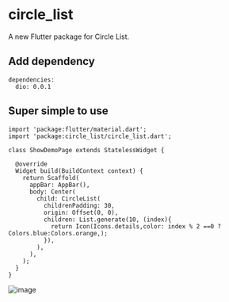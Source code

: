 # circle_list

A new Flutter package for Circle List.

## Add dependency

```
dependencies:
  dio: 0.0.1
```

## Super simple to use


```
import 'package:flutter/material.dart';
import 'package:circle_list/circle_list.dart';

class ShowDemoPage extends StatelessWidget {

  @override
  Widget build(BuildContext context) {
    return Scaffold(
      appBar: AppBar(),
      body: Center(
        child: CircleList(
          childrenPadding: 30,
          origin: Offset(0, 0),
          children: List.generate(10, (index){
            return Icon(Icons.details,color: index % 2 ==0 ?Colors.blue:Colors.orange,);
          }),
        ),
      ),
    );
  }
}
```

![image](https://test-1256696029.cos.ap-chengdu.myqcloud.com/demo.gif)
